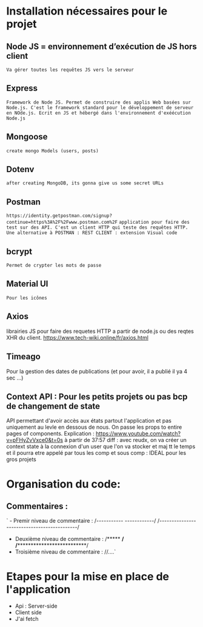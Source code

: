 # Installation nécessaires pour le projet

## Node JS = environnement d’exécution de JS hors client
`Va gérer toutes les requêtes JS vers le serveur`

## Express 
`Framework de Node JS. Permet de construire des applis Web basées sur Node.js. C'est le framework standard pour le développement de serveur en NOde.js. Ecrit en JS et hébergé dans l'environnement d'exéécution Node.js`

## Mongoose 
`create mongo Models (users, posts)`

## Dotenv
`after creating MongoDB, its gonna give us some secret URLs`    

## Postman
`https://identity.getpostman.com/signup?continue=https%3A%2F%2Fwww.postman.com%2F`
`application pour faire des test sur des API. C'est un client HTTP qui teste des requêtes HTTP. Une alternative à POSTMAN : REST CLIENT : extension Visual code`

## bcrypt
`Permet de crypter les mots de passe`
## Material UI
`Pour les icônes`

## Axios 
librairies JS pour faire des requetes HTTP a partir de node.js ou des reqtes XHR du client.
https://www.tech-wiki.online/fr/axios.html
## Timeago 
Pour la gestion des dates de publications (et pour avoir, il a publié il ya 4 sec ...)
## Context API : Pour les petits projets ou pas bcp de changement de state
API permettant d'avoir accès aux états partout l'application et pas uniquement au levle en dessous de nous.
On passe les props to entire pages of components.
Explication : https://www.youtube.com/watch?v=pFHyZvVxce0&t=0s à partir de 37:57
diff : avec reudx, on va créer un context state à la connexion d'un user que l'on va stocker et maj tt le temps et il pourra etre appelé par tous les comp et sous comp : IDEAL pour les gros projets

# Organisation du code:
## Commentaires :
  ` - Premir niveau de commentaire :
        /*-----------  ------------*/
        /*--------------------------------------------*/ 
   - Deuxième  niveau de commentaire : 
        /*****  ******/
        /********************************/
   - Troisième niveau de commentaire : 
        //....`
# Etapes pour la mise en place de l'application
- Api : Server-side
- Client side 
- J'ai fetch 

